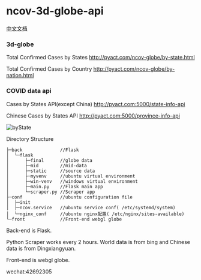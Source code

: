# ncov-3d-globe-api
[中文文档](https://github.com/cansijyun/ncov-globe/blob/master/readme/README_ZH.md)

### 3d-globe 

Total Confirmed Cases by States http://pyact.com/ncov-globe/by-state.html

Total Confirmed Cases by Country http://pyact.com/ncov-globe/by-nation.html

### COVID data api

Cases by States API(except China) http://pyact.com:5000/state-info-api

Chinese Cases by States API http://pyact.com:5000/province-info-api

![byState](https://raw.githubusercontent.com/cansijyun/ncov-globe/master/readme/bystate.gif)

Directory Structure

```
├─back              //Flask
│  └─flask
│      ├─final      //globe data 
│      ├─mid        //mid-data
│      ├─static     //source data
│      ├─myvenv     //ubuntu virtual environment
│      ├─win-venv   //windows virtual environment
│      ├─main.py    //Flask main app
│      └─scraper.py //Scraper app
├─conf              //ubuntu configuration file
│  ├─init    
│  ├─ncov.service   //ubuntu service conf( /etc/systemd/system)
│  └─nginx_conf     //ubuntu nginx配置( /etc/nginx/sites-available)
└─front             //Front-end webgl globe
```

Back-end is Flask.

Python Scraper works every 2 hours. World data is from bing and Chinese data is from Dingxiangyuan.

Front-end is webgl globe.

wechat:42692305
